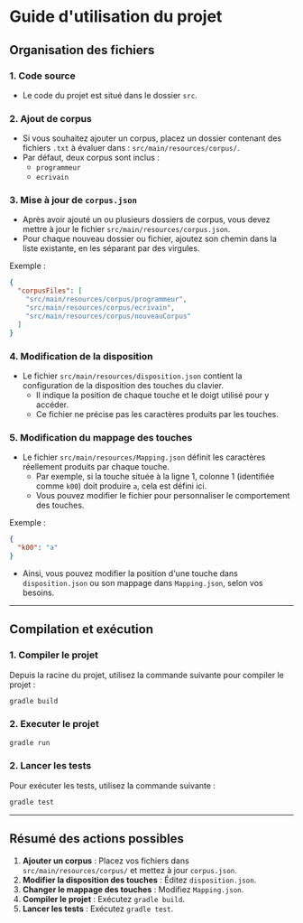# Guide d'utilisation du projet

## Organisation des fichiers

### 1. Code source
- Le code du projet est situé dans le dossier `src`.

### 2. Ajout de corpus
- Si vous souhaitez ajouter un corpus, placez un dossier contenant des fichiers `.txt` à évaluer dans :
  `src/main/resources/corpus/`.
- Par défaut, deux corpus sont inclus : 
  - `programmeur`
  - `ecrivain`

### 3. Mise à jour de `corpus.json`
- Après avoir ajouté un ou plusieurs dossiers de corpus, vous devez mettre à jour le fichier `src/main/resources/corpus.json`.
- Pour chaque nouveau dossier ou fichier, ajoutez son chemin dans la liste existante, en les séparant par des virgules.

Exemple :
```json
{
  "corpusFiles": [
    "src/main/resources/corpus/programmeur",
    "src/main/resources/corpus/ecrivain",
    "src/main/resources/corpus/nouveauCorpus"
  ]
}
```

### 4. Modification de la disposition
- Le fichier `src/main/resources/disposition.json` contient la configuration de la disposition des touches du clavier.
  - Il indique la position de chaque touche et le doigt utilisé pour y accéder.
  - Ce fichier ne précise pas les caractères produits par les touches.

### 5. Modification du mappage des touches
- Le fichier `src/main/resources/Mapping.json` définit les caractères réellement produits par chaque touche.
  - Par exemple, si la touche située à la ligne 1, colonne 1 (identifiée comme `k00`) doit produire `a`, cela est défini ici.
  - Vous pouvez modifier le fichier pour personnaliser le comportement des touches.

Exemple :
```json
{
  "k00": "a"
}
```
- Ainsi, vous pouvez modifier la position d'une touche dans `disposition.json` ou son mappage dans `Mapping.json`, selon vos besoins.

---

## Compilation et exécution

### 1. Compiler le projet
Depuis la racine du projet, utilisez la commande suivante pour compiler le projet :
```bash
gradle build
```
### 2. Executer le projet
```bash
gradle run
```
### 2. Lancer les tests
Pour exécuter les tests, utilisez la commande suivante :
```bash
gradle test
```

---

## Résumé des actions possibles
1. **Ajouter un corpus** : Placez vos fichiers dans `src/main/resources/corpus/` et mettez à jour `corpus.json`.
2. **Modifier la disposition des touches** : Éditez `disposition.json`.
3. **Changer le mappage des touches** : Modifiez `Mapping.json`.
4. **Compiler le projet** : Exécutez `gradle build`.
5. **Lancer les tests** : Exécutez `gradle test`.



